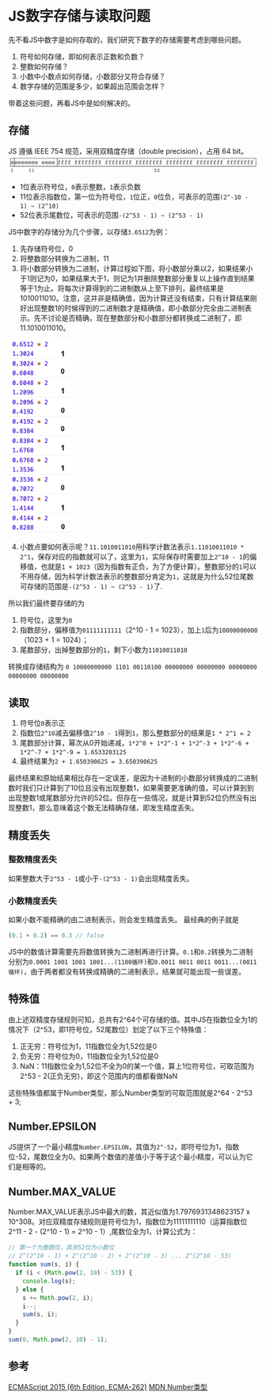 # JS数字存储与读取问题
先不看JS中数字是如何存取的，我们研究下数字的存储需要考虑到哪些问题。
1. 符号如何存储，即如何表示正数和负数？
2. 整数如何存储？
3. 小数中小数点如何存储，小数部分又符合存储？
4. 数字存储的范围是多少，如果超出范围会怎样？

带着这些问题，再看JS中是如何解决的。

## 存储
JS 遵循 IEEE 754 规范，采用双精度存储（double precision），占用 64 bit。
![二进制存储](../images/binary-storage.png)
- 1位表示符号位，`0`表示整数，`1`表示负数
- 11位表示指数位，第一位为符号位，`1`位正，`0`位负，可表示的范围`(2^-10 - 1) ~ (2^10)`
- 52位表示尾数位，可表示的范围`-(2^53 - 1) ~ (2^53 - 1)`

JS中数字的存储分为几个步骤，以存储`3.6512`为例：
1. 先存储符号位，0
2. 将整数部分转换为二进制，11
3. 将小数部分转换为二进制，计算过程如下图，将小数部分乘以2，如果结果小于1则记为0，如果结果大于1，则记为1并删除整数部分重复以上操作直到结果等于1为止。将每次计算得到的二进制数从上至下排列，最终结果是1010011010。注意，这并非是精确值，因为计算还没有结束，只有计算结果刚好出现整数1的时候得到的二进制数才是精确值，即小数部分完全由二进制表示。先不讨论是否精确，现在整数部分和小数部分都转换成二进制了，即11.1010011010。

![小数转二进制](../images/decimal-to-binary.png)

4. 小数点要如何表示呢？`11.1010011010`用科学计数法表示`1.11010011010 * 2^1`，保存对应的指数就可以了，这里为`1`，实际保存时需要加上`2^10 - 1`的偏移值，也就是`1 + 1023`（因为指数有正负，为了方便计算）。整数部分的`1`可以不用存储，因为科学计数法表示的整数部分肯定为`1`，这就是为什么52位尾数可存储的范围是`-(2^53 - 1) ~ (2^53 - 1)`了.

所以我们最终要存储的为
1. 符号位，这里为`0`
2. 指数部分，偏移值为`01111111111`（2^10 - 1 = 1023），加上`1`后为`10000000000`（1023 + 1 = 1024）；
3. 尾数部分，出掉整数部分的`1`，剩下小数为`11010011010`

转换成存储结构为
`0 10000000000 1101 00110100 00000000 00000000 00000000 00000000 00000000`

## 读取
1. 符号位`0`表示正
2. 指数位`2^10`减去偏移值`2^10 - 1`得到`1`，那么整数部分的结果是`1 * 2^1 = 2`
3. 尾数部分计算，幂次从0开始递减，`1*2^0 + 1*2^-1 + 1*2^-3 + 1*2^-6 + 1*2^-7 + 1*2^-9 = 1.6533203125`
4. 最终结果为`2 + 1.650390625 = 3.650390625`

最终结果和原始结果相比存在一定误差，是因为十进制的小数部分转换成的二进制数时我们只计算到了10位且没有出现整数1，如果需要更准确的值，可以计算到到出现整数1或尾数部分允许的52位。但存在一些情况，就是计算到52位仍然没有出现整数1，那么意味着这个数无法精确存储，即发生精度丢失。

## 精度丢失

### 整数精度丢失
如果整数大于`2^53 - 1`或小于`-(2^53 - 1)`会出现精度丢失。
### 小数精度丢失
如果小数不能精确的由二进制表示，则会发生精度丢失。
最经典的例子就是
```js
(0.1 + 0.2) == 0.3 // false
```
JS中的数值计算需要先将数值转换为二进制再进行计算。`0.1`和`0.2`转换为二进制分别为`0.0001 1001 1001 1001...(1100循环)`和`0.0011 0011 0011 0011...(0011循环)`，由于两者都没有转换成精确的二进制表示，结果就可能出现一些误差。

## 特殊值
由上述双精度存储规则可知，总共有2^64个可存储的值。其中JS在指数位全为1的情况下（2^53，即1符号位，52尾数位）划定了以下三个特殊值：
1. 正无穷：符号位为1，11指数位全为1,52位是0
2. 负无穷：符号位为0，11指数位全为1,52位是0
3. NaN：11指数位全为1,52位不全为0的某一个值，算上1位符号位，可取范围为2^53 - 2(正负无穷)，即这个范围内的值都看做NaN

这些特殊值都属于Number类型，那么Number类型的可取范围就是2^64 - 2^53 + 3;

## Number.EPSILON
JS提供了一个最小精度`Number.EPSILON`，其值为`2^-52`，即符号位为1，指数位-52，尾数位全为0。如果两个数值的差值小于等于这个最小精度，可以认为它们是相等的。

## Number.MAX_VALUE
Number.MAX_VALUE表示JS中最大的数，其近似值为1.7976931348623157 x 10^308。对应双精度存储规则是符号位为1，指数位为11111111110（运算指数位2^11 - 2 - (2^10 - 1) = 2^10 - 1）,尾数位全为1，计算公式为：
```js
// 第一个为整数位，其余52位为小数位
// 2^(2^10 - 1) + 2^(2^10 - 2) + 2^(2^10 - 3) ... 2^(2^10 - 53)
function sum(s, i) {
  if (i < (Math.pow(2, 10) - 53)) {
    console.log(s);
  } else {
    s += Math.pow(2, i);
    i--;
    sum(s, i);
  }
}
sum(0, Math.pow(2, 10) - 1);
```

## 参考
[ECMAScript 2015 (6th Edition, ECMA-262)](https://www.ecma-international.org/ecma-262/6.0)
[MDN Number类型](https://developer.mozilla.org/zh-CN/docs/Web/JavaScript/Reference/Global_Objects/Number)